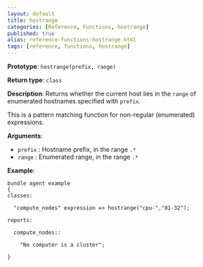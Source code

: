 ```yaml
---
layout: default
title: hostrange
categories: [Reference, Functions, hostrange]
published: true
alias: reference-functions-hostrange.html
tags: [reference, functions, hostrange]
---
```


**Prototype**: `hostrange(prefix, range)`

**Return type**: `class`

**Description**: Returns whether the current host lies in the `range` of 
enumerated hostnames specified with `prefix`.

This is a pattern matching function for non-regular (enumerated)
expressions.

**Arguments**:

* `prefix` : Hostname prefix, in the range `.*`
* `range` : Enumerated range, in the range `.*`

**Example**:

```cf3
bundle agent example
{     
classes:

  "compute_nodes" expression => hostrange("cpu-","01-32");

reports:

  compute_nodes::

    "No computer is a cluster";

}
```

